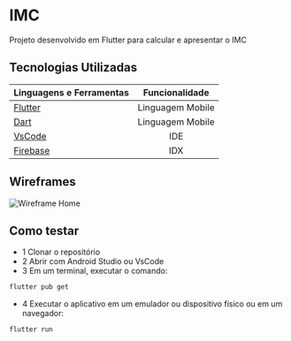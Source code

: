 # IMC

Projeto desenvolvido em Flutter para calcular e apresentar o IMC

## Tecnologias Utilizadas

| Linguagens e Ferramentas  | Funcionalidade |
| ------------- |:-------------:|
| [Flutter]() | Linguagem Mobile    |
| [Dart](https://dart.dev/) | Linguagem Mobile    |
| [VsCode](https://code.visualstudio.com/) | IDE    |
| [Firebase](https://studio.firebase.google.com/) | IDX    |

## Wireframes

![Wireframe Home](./assets/Captura%20de%20tela%202025-05-21%20153903.png)

## Como testar
- 1 Clonar o repositório
- 2 Abrir com Android Studio ou VsCode
- 3 Em um terminal, executar o comando:
```bash
flutter pub get
```
- 4 Executar o aplicativo em um emulador ou dispositivo físico ou em um navegador:
```bash
flutter run
```
